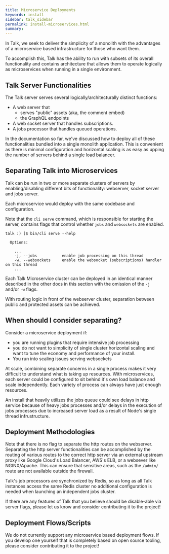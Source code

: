 ```yaml
---
title: Microservice Deployments
keywords: install
sidebar: talk_sidebar
permalink: install-microservices.html
summary:
---
```


In Talk, we seek to deliver the simplicity of a monolith with the advantages of
a microservice based infrastructure for those who want them.

To accomplish this, Talk has the ability to run with subsets of its overall
functionality and contains architecture that allows them to operate logically as
microservices when running in a single environment.

## Talk Server Functionalities

The Talk server serves several logically/architecturally distinct functions:

* A web server that
  * serves "public" assets (aka, the comment embed)
  * the GraphQL endpoints
* A web socket server that handles subscriptions.
* A jobs processor that handles queued operations.

In the documentation so far, we've discussed how to deploy all of these
functionalities bundled into a single monolith application. This is convenient
as there is minimal configuration and horizontal scaling is as easy as upping
the number of servers behind a single load balancer.

## Separating Talk into Microservices

Talk can be run in two or more separate clusters of servers by
enabling/disabling different bits of functionality: webserver, socket server and
jobs server.

Each microservice would deploy with the same codebase and configuration.

Note that the `cli serve` command, which is responsible for starting the server,
contains flags that control whether `jobs` and `websockets` are enabled.

```
talk :) ]$ bin/cli serve --help

  Options:

    ...
    -j, --jobs           enable job processing on this thread
    -w, --websockets     enable the websocket (subscriptions) handler on this thread
    ...
```

Each Talk Microservice cluster can be deployed in an identical manner described
in the other docs in this section with the omission of the `-j` and/or `-w`
flags.

With routing logic in front of the webserver cluster, separation between public
and protected assets can be achieved.

## When should I consider separating?

Consider a microservice deployment if:

* you are running plugins that require intensive job processing
* you do not want to simplicity of single cluster horizontal scaling and want to
  tune the economy and performance of your install.
* You run into scaling issues serving websockets

At scale, combining separate concerns in a single process makes it very
difficult to understand what is taking up resources. With microservices, each
server could be configured to sit behind it's own load balance and scale
independently. Each variety of process can always have just enough resources.

An install that heavily utilizes the jobs queue could see delays in http service
because of heavy jobs processes and/or delays in the execution of jobs processes
due to increased server load as a result of Node's single thread infrustructure.

## Deployment Methodologies

Note that there is no flag to separate the http routes on the webserver.
Separating the http server functionalities can be accomplished by the routing of
various routes to the correct http server via an external upstream proxy like
Google Cloud's Load Balancer, AWS's ELB, or a websever like NGINX/Apache. This
can ensure that sensitive areas, such as the `/admin/` route are not available
outside the firewall.

Talk's job processors are synchronized by Redis, so as long as all Talk
instances access the same Redis cluster no additional configuration is needed
when launching an independent jobs cluster.

If there are any features of Talk that you believe should be disable-able via
server flags, please let us know and consider contributing it to the project!

## Deployment Flows/Scripts

We do not currently support any microservice based deployment flows. If you
develop one yourself that is completely based on open source tooling, please
consider contributing it to the project!
